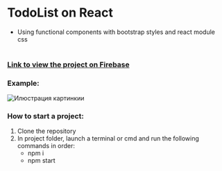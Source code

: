 # TodoList on React </br>
* Using functional components with bootstrap styles and react module css </br></br>

### <a href="https://todolist-onfunctional.web.app/">Link to view the project on Firebase</a>

### Example: </br>
![Илюстрация картинкии](https://github.com/maxxtron/project-photo/blob/main/Functional-Todo.png)

### How to start a project:
1. Clone the repository
2. In project folder, launch a terminal or cmd and run the following commands in order:
   * npm i
   * npm start
